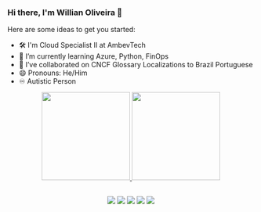 ### Hi there, I'm Willian Oliveira 👋

Here are some ideas to get you started:

- 🛠️ I'm Cloud Specialist II at AmbevTech
- 🌱 I’m currently learning Azure, Python, FinOps
- 👯 I’ve collaborated on CNCF Glossary Localizations to Brazil Portuguese
- 😄 Pronouns: He/Him 
- :infinity: Autistic Person 

<div align="center">
  <a href="https://www.linkedin.com/in/willian-dos-santos-oliveira-a4442682/">
  <img height="180em" src="https://github-readme-stats.vercel.app/api?username=willlsantos&show_icons=true&theme=slateorange&include_all_commits=true&count_private=true"/>
  <img height="180em" src="https://github-readme-stats.vercel.app/api/top-langs/?username=willlsantos&layout=compact&langs_count=7&theme=slateorange"/>
</div>

##
<div align="center">
  <a href="https://github.com/willlsantos" target="_blank"><img src="https://img.shields.io/badge/GitHub-100000?style=for-the-badge&logo=github&logoColor=white" target="_blank"></a>
  <a href="https://www.linkedin.com/in/willian-dos-santos-oliveira-a4442682/" target="_blank"><img src="https://img.shields.io/badge/-LinkedIn-%230077B5?style=for-the-badge&logo=linkedin&logoColor=white" target="_blank"></a> 
  <a href="https://www.instagram.com/willdevops/" target="_blank"><img src="https://img.shields.io/badge/-Instagram-%23E4405F?style=for-the-badge&logo=instagram&logoColor=white" target="_blank"></a>
  <a href = "mailto:will.santos92@gmail.com"><img src="https://img.shields.io/badge/-Gmail-%23333?style=for-the-badge&logo=gmail&logoColor=white" target="_blank"></a>
<a href = "https://twitter.com/willepronto"><img src="https://img.shields.io/badge/Twitter-1DA1F2?style=for-the-badge&logo=twitter&logoColor=white" target="_blank"></a>
  
</div>
